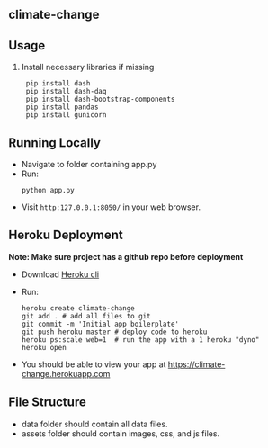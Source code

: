 ## climate-change

## Usage

1. Install necessary libraries if missing
   ```
    pip install dash
    pip install dash-daq
    pip install dash-bootstrap-components
    pip install pandas
    pip install gunicorn
   ```

## Running Locally

- Navigate to folder containing app.py
- Run:
  ```
  python app.py
  ```
- Visit `http:127.0.0.1:8050/` in your web browser.

## Heroku Deployment

**Note: Make sure project has a github repo before deployment**

- Download [Heroku cli](https://devcenter.heroku.com/articles/heroku-cli)
- Run:

  ```
  heroku create climate-change
  git add . # add all files to git
  git commit -m 'Initial app boilerplate'
  git push heroku master # deploy code to heroku
  heroku ps:scale web=1  # run the app with a 1 heroku "dyno"
  heroku open
  ```

- You should be able to view your app at https://climate-change.herokuapp.com

## File Structure

- data folder should contain all data files. <br>
- assets folder should contain images, css, and js files.
